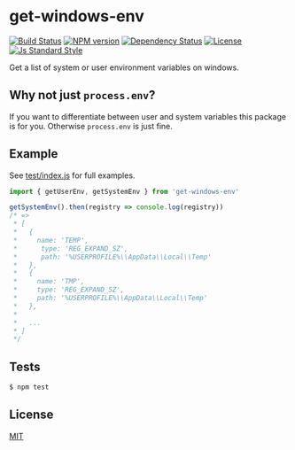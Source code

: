 
# get-windows-env

[![Build Status][travis-image]][travis-url]
[![NPM version][version-image]][version-url]
[![Dependency Status][david-image]][david-url]
[![License][license-image]][license-url]
[![Js Standard Style][standard-image]][standard-url]

Get a list of system or user environment variables on windows.

## Why not just `process.env`?

If you want to  differentiate between user and system variables this package is for you. Otherwise `process.env` is just fine.

## Example

See [test/index.js](./test/index.js) for full examples.

```js
import { getUserEnv, getSystemEnv } from 'get-windows-env'

getSystemEnv().then(registry => console.log(registry))
/* =>
 * [
 *   {
 *     name: 'TEMP',
 *      type: 'REG_EXPAND_SZ',
 *      path: '%USERPROFILE%\\AppData\\Local\\Temp'
 *   },
 *   {
 *     name: 'TMP',
 *     type: 'REG_EXPAND_SZ',
 *     path: '%USERPROFILE%\\AppData\\Local\\Temp'
 *   },
 *   
 *   ...
 * ]
 */
```

## Tests

```bash
$ npm test
```

## License

[MIT][license-url]

[travis-image]: https://img.shields.io/travis/queckezz/get-windows-env.svg?style=flat-square
[travis-url]: https://travis-ci.org/queckezz/get-windows-env

[version-image]: https://img.shields.io/npm/v/get-windows-env.svg?style=flat-square
[version-url]: https://npmjs.org/package/get-windows-env

[david-image]: http://img.shields.io/david/queckezz/get-windows-env.svg?style=flat-square
[david-url]: https://david-dm.org/queckezz/get-windows-env

[standard-image]: https://img.shields.io/badge/code-standard-brightgreen.svg?style=flat-square
[standard-url]: https://github.com/feross/standard

[license-image]: http://img.shields.io/npm/l/get-windows-env.svg?style=flat-square
[license-url]: ./license
